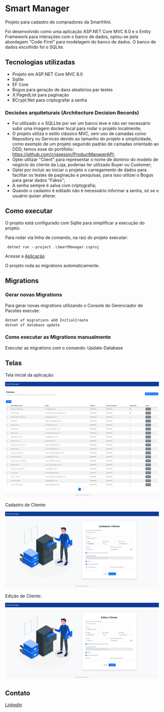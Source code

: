 # Smart Manager

Projeto para cadastro de compradores da SmartHint. 

Foi desenvolvido como uma aplicação ASP.NET Core MVC 8.0 e o Entity Framework para interações com o banco de dados, optou-se pela abordagem "Code-First" para modelagem do banco de dados. O banco de dados escolhido foi o SQLite.

## Tecnologias utilizadas

* Projeto em ASP.NET Core MVC 8.0
* Sqlite
* EF Core
* Bogus para geração de daos aleatórios par testes
* X.PagedList para paginação
* BCrypt.Net para criptografar a senha

### Decisões arquiteturais (Architecture Decision Records)

- Foi utilizado o o SQLLite por ser um banco leve e não ser necessário subir uma imagem docker local para rodar o projeto localmente;
- O projeto utiliza o estilo clássico MVC, sem uso de camadas como Repository ou Services devido ao tamanho do projeto e simplicidade, como exemplo de um projeto seguindo padrão de camadas orientado ao DDD, temos esse do portifolio: https://github.com/crispessin/ProductManagerAPI;
- Optei utilizar "Client" para representar o nome de dominio do modelo de negócio do cliente da Loja, poderias ter utilizado Buyer ou Customer;
- Optei por incluir ao iniciar o projeto o carregamento de dados para facilitar os testes de paginação e pesquisas, para isso utilizei o Bogus para gerar dados "Fakes";
- A senha sempre é salva com criptografia;
- Quando o cadastro é editado não é necessário informar a senha, só se o usuário quiser alterar.

## Como executar

O projeto está configurado com Sqlite para simplificar a execução do projeto.

Para rodar via linha de comando, na raiz do projeto executar:

```
 dotnet run --project .\SmartManager.csproj
```

Acesse a [Aplicação](http://localhost:5041/)

O projeto roda as migrations automaticamente.

## Migrations

### Gerar novas Migrations

Para gerar novas migrations utilizando o Console do Gerenciador de Pacotes execute:

```
dotnet ef migrations add InitialCreate
dotnet ef database update
```

### Como executar as Migrations manualmente

Executar as migrations com o comando: Update-Database

## Telas

Tela inicial da aplicação:

![Tela_Inicial.png](Docs%2FTela_Inicial.png)

Cadastro de Cliente:

![Cadastro_Cliente.png](Docs%2FCadastro_Cliente.png)

Edição de Cliente:

![Edicao_Cliente.png](Docs%2FEdicao_Cliente.png)

## Contato

[Linkedin](https://www.linkedin.com/in/cristianepfernandes/)